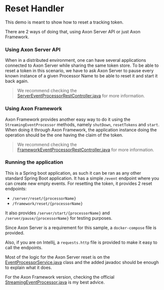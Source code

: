 # Reset Handler
This demo is meant to show how to reset a tracking token.

There are 2 ways of doing that, using Axon Server API or just Axon Framework.

### Using Axon Server API

When in a distributed environment, one can have several applications connected to Axon Server while sharing the same token store.
To be able to reset a token in this scenario, we have to ask Axon Server to pause every known instance of a given Processor Name to be able to reset it and start it back again.

> We recommend checking the [ServerEventProcessorRestController.java](https://github.com/AxonIQ/code-samples/blob/master/reset-handler/src/main/java/io.axoniq/server/ServerEventProcessorRestController.java) for more information.

### Using Axon Framework

Axon Framework provides another easy way to do it using the `StreamingEventProcessor` methods, namely `shutDown`, `resetTokens` and `start`. When doing it through Axon Framework, the application instance doing the operation should be the one having the claim of the token.

> We recommend checking the [FrameworkEventProcessorRestController.java](https://github.com/AxonIQ/code-samples/blob/master/reset-handler/src/main/java/io.axoniq/server/FrameworkEventProcessorRestController.java) for more information.
   
### Running the application
This is a Spring boot application, as such it can be ran as any other standard Spring Boot application. It has a simple `/event` endpoint where you can create new empty events. For resetting the token, it provides 2 reset endpoints:
- `/server/reset/{processorName}`
- `/framework/reset/{processorName}`

It also provides `/server/start/{processorName}` and `/server/pause/{processorName}` for testing purposes.
  
Since Axon Server is a requirement for this sample, a `docker-compose` file is provided.

Also, if you are on Intellij, a `requests.http` file is provided to make it easy to call the endpoints.

Most of the logic for the Axon Server reset is on the [EventProcessorService.java](https://github.com/AxonIQ/code-samples/blob/master/reset-handler/src/main/java/io.axoniq/server/EventProcessorService.java) class and the added javadoc should be enough to explain what it does.

For the Axon Framework version, checking the official [StreamingEventProcessor.java](https://github.com/AxonFramework/AxonFramework/blob/master/messaging/src/main/java/org/axonframework/eventhandling/StreamingEventProcessor.java) is my best advice.